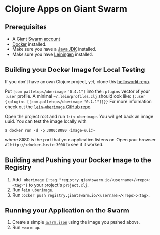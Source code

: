 # Clojure Apps on Giant Swarm

## Prerequisites 

* A [Giant Swarm account](https://giantswarm.io/request-invite/)
* [Docker](http://docs.docker.com/) installed.
* Make sure you have a [Java JDK](http://www.oracle.com/technetwork/java/javase/downloads/index.html) installed.
* Make sure you have [Leiningen](https://github.com/technomancy/leiningen) installed.

## Building your Docker Image for Local Testing

If you don't have an own Clojure project, yet, clone this [helloworld repo](https://github.com/denderello/clojure-helloworld).

Put `[com.palletops/uberimage "0.4.1"]` into the `:plugins` vector of your `:user` profile.
A minimal `~/.lein/profiles.clj` should look like:
`
{:user {:plugins [[com.palletops/uberimage "0.4.1"]]}}
`
For more information check out the [`lein-uberimage` GitHub repo](https://github.com/palletops/lein-uberimage).

Open the project root and run `lein uberimage`. You will get back an image uuid. You can test the image locally with

```nohighlight
$ docker run -d -p 3000:8080 <image-uuid>
```

where 8080 is the port that your application listens on. Open your browser at `http://<docker-host>:3000` to see if it worked.

## Building and Pushing your Docker Image to the Registry

1. Add `:uberimage {:tag "registry.giantswarm.io/<username>/<repo>:<tag>"}` to your project's `project.clj`.
2. Run `lein uberimage`.
3. Run `docker push registry.giantswarm.io/<username>/<repo>:<tag>`.

## Running your Application on the Swarm

1. Create a simple [`swarm.json`](giantswarm-clojure/swarm.json) using the image you pushed above. 
2. Run `swarm up`.
